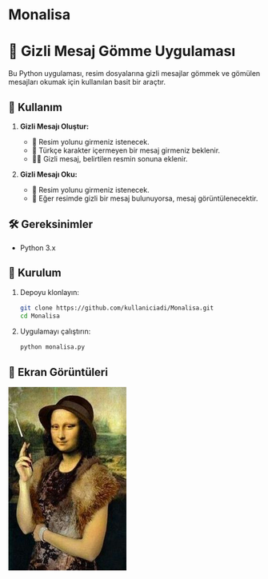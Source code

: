 # Monalisa


# 📸 Gizli Mesaj Gömme Uygulaması

Bu Python uygulaması, resim dosyalarına gizli mesajlar gömmek ve gömülen mesajları okumak için kullanılan basit bir araçtır.

## 🚀 Kullanım

1. **Gizli Mesajı Oluştur:**
    - 📌 Resim yolunu girmeniz istenecek.
    - 📝 Türkçe karakter içermeyen bir mesaj girmeniz beklenir.
    - 🕵️‍♂️ Gizli mesaj, belirtilen resmin sonuna eklenir.

2. **Gizli Mesajı Oku:**
    - 📌 Resim yolunu girmeniz istenecek.
    - 📖 Eğer resimde gizli bir mesaj bulunuyorsa, mesaj görüntülenecektir.

## 🛠️ Gereksinimler

- Python 3.x

## 🚀 Kurulum

1. Depoyu klonlayın:

    ```bash
    git clone https://github.com/kullaniciadi/Monalisa.git
    cd Monalisa
    ```

2. Uygulamayı çalıştırın:

    ```bash
    python monalisa.py
    ```

## 🌈 Ekran Görüntüleri

![Screenshot1](screenshots/resim.jpg)


